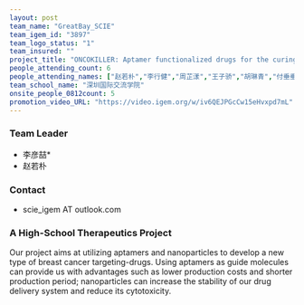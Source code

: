 ```yaml
---
layout: post
team_name: "GreatBay_SCIE"
team_igem_id: "3897"
team_logo_status: "1"
team_insured: ""
project_title: "ONCOKILLER: Aptamer functionalized drugs for the curing of HER2 positive breast cancer"
people_attending_count: 6
people_attending_names: ["赵若朴","李行健","周芷漾","王子骄","胡琳青","付垂垂"]
team_school_name: "深圳国际交流学院"
onsite_people_0812count: 5
promotion_video_URL: "https://video.igem.org/w/iv6QEJPGcCw15eHvxpd7mL"
---
```



### Team Leader
* 李彦喆*
* 赵若朴

### Contact
* scie_igem AT outlook.com

### A High-School Therapeutics Project

Our project aims at utilizing aptamers and nanoparticles to develop a new type of breast cancer targeting-drugs. Using aptamers as guide molecules can provide us with advantages such as lower production costs and shorter production period; nanoparticles can increase the stability of our drug delivery system and reduce its cytotoxicity.
